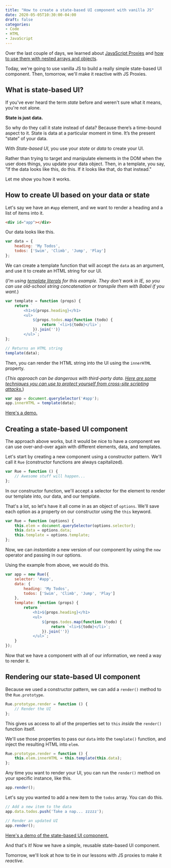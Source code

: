 ```yaml
---
title: "How to create a state-based UI component with vanilla JS"
date: 2020-05-05T10:30:00-04:00
draft: false
categories:
- Code
- HTML
- JavaScript
---
```


Over the last couple of days, we learned about [JavaScript Proxies](/how-vanilla-js-proxies-work/) and [how to use them with nested arrays and objects](/how-to-detect-changes-to-nested-arrays-and-objects-inside-a-proxy/).

Today, we're going to use vanilla JS to build a really simple state-based UI component. Then, tomorrow, we'll make it reactive with JS Proxies.

## What is state-based UI?

If you've ever heard the term *state* before and weren't sure what it means, you're not alone.

**State is just data.**

So why do they call it state instead of data? Because there’s a time-bound aspect to it. State is data at a particular moment in time. It’s the present “state” of your data.

With *State-based UI*, you use your *state* or *data* to create your UI.

Rather than trying to target and manipulate elements in the DOM when the user does things, you update your data object. Then, in a template, you say, "If the data looks like this, do this. If it looks like that, do that instead."

Let me show you how it works.

## How to create UI based on your data or state

Let's say we have an `#app` element, and we want to render a heading and a list of items into it.

```html
<div id="app"></div>
```

Our data looks like this.

```js
var data = {
	heading: 'My Todos',
	todos: ['Swim', 'Climb', 'Jump', 'Play']
};
```

We can create a template function that will accept the `data` as an argument, and use it to create an HTML string for our UI.

(*I'm using [template literals](/template-literals-in-vanilla-js/) for this example. They don't work in IE, so you can use old-school string concatenation or transpile them with Babel if you want.*)

```js
var template = function (props) {
	return `
		<h1>${props.heading}</h1>
		<ul>
			${props.todos.map(function (todo) {
				return `<li>${todo}</li>`;
			}).join('')}
		</ul>`;
};

// Returns an HTML string
template(data);
```

Then, you can render the HTML string into the UI using the `innerHTML` property.

(*This approach can be dangerous with third-party data. [Here are some techniques you can use to protect yourself from cross-site scripting attacks.](/preventing-cross-site-scripting-attacks-when-using-innerhtml-in-vanilla-javascript/)*)

```js
var app = document.querySelector('#app');
app.innerHTML = template(data);
```

[Here's a demo.](https://codepen.io/cferdinandi/pen/ZEbvojj)

## Creating a state-based UI component

The approach above works, but it would be nice to have a component we can use over-and-over again with different elements, data, and templates.

Let's start by creating a new component using a constructor pattern. We'll call it `Rue` (constructor functions are always capitalized).

```js
var Rue = function () {
	// Awesome stuff will happen...
};
```

In our constructor function, we'll accept a selector for the element to render our template into, our data, and our template.

That's a lot, so let's have it all come in as an object of `options`. We'll save each option as a property on our constructor using the `this` keyword.

```js
var Rue = function (options) {
	this.elem = document.querySelector(options.selector);
	this.data = options.data;
	this.template = options.template;
};
```

Now, we can *instantiate* a new version of our component by using the `new` operator and passing in our options.

Using the example from above, we would do this.

```js
var app = new Rue({
	selector: '#app',
	data: {
		heading: 'My Todos',
		todos: ['Swim', 'Climb', 'Jump', 'Play']
	},
	template: function (props) {
		return `
			<h1>${props.heading}</h1>
			<ul>
				${props.todos.map(function (todo) {
					return `<li>${todo}</li>`;
				}).join('')}
			</ul>`;
	}
});
```

Now that we have a component with all of our information, we need a way to render it.

## Rendering our state-based UI component

Because we used a constructor pattern, we can add a `render()` method to the `Rue.prototype`.

```js
Rue.prototype.render = function () {
	// Render the UI
};
```

This gives us access to all of the properties set to `this` *inside* the `render()` function itself.

We'll use those properties to pass our `data` into the `template()` function, and inject the resulting HTML into `elem`.

```js
Rue.prototype.render = function () {
	this.elem.innerHTML = this.template(this.data);
};
```

Any time you want to render your UI, you can run the `render()` method on your specific instance, like this.

```js
app.render();
```

Let's say you wanted to add a new item to the `todos` array. You can do this.

```js
// Add a new item to the data
app.data.todos.push('Take a nap... zzzzz');

// Render an updated UI
app.render();
```

[Here's a demo of the state-based UI component.](https://codepen.io/cferdinandi/pen/bGVaKGa)

And that's it! Now we have a simple, reusable state-based UI component.

Tomorrow, we'll look at how to tie in our lessons with JS proxies to make it *reactive*.